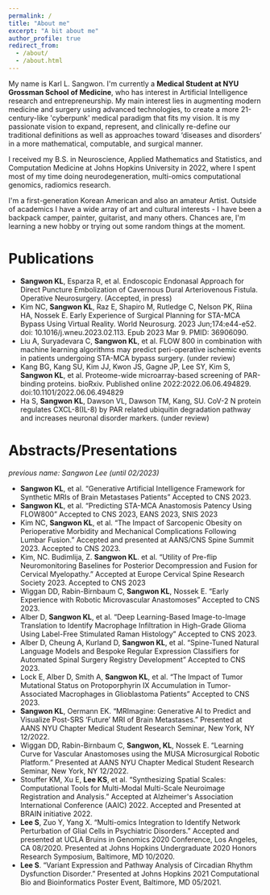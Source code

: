 ```yaml
---
permalink: /
title: "About me"
excerpt: "A bit about me"
author_profile: true
redirect_from: 
  - /about/
  - /about.html
---
```


My name is Karl L. Sangwon. I'm currently a **Medical Student at NYU Grossman School of Medicine**, who has interest in Artificial Intelligence research and entrepreneurship. My main interest lies in augmenting modern medicine and surgery using advanced technologies, to create a more 21-century-like 'cyberpunk' medical paradigm that fits my vision. It is my passionate vision to expand, represent, and clinically re-define our traditional definitions as well as approaches toward ‘diseases and disorders’ in a more mathematical, computable, and surgical manner.

I received my B.S. in Neuroscience, Applied Mathematics and Statistics, and Computation Medicine at Johns Hopkins University in 2022, where I spent most of my time doing neurodegeneration, multi-omics computational genomics, radiomics research.

I'm a first-generation Korean American and also an amateur Artist. Outside of academics I have a wide array of art and cultural interests - I have been a backpack camper, painter, guitarist, and many others. Chances are, I'm learning a new hobby or trying out some random things at the moment.

Publications
======
- **Sangwon KL**, Esparza R, et al. Endoscopic Endonasal Approach for Direct Puncture Embolization of Cavernous Dural Arteriovenous Fistula. Operative Neurosurgery. (Accepted, in press)
- Kim NC, **Sangwon KL**, Raz E, Shapiro M, Rutledge C, Nelson PK, Riina HA, Nossek E. Early Experience of Surgical Planning for STA-MCA Bypass Using Virtual Reality. World Neurosurg. 2023 Jun;174:e44-e52. doi: 10.1016/j.wneu.2023.02.113. Epub 2023 Mar 9. PMID: 36906090.
- Liu A, Suryadevara C, **Sangwon KL**, et al. FLOW 800 in combination with machine learning algorithms may predict peri-operative ischemic events in patients undergoing STA-MCA bypass surgery. (under review)
- Kang BG, Kang SU, Kim JJ, Kwon JS, Gagne JP, Lee SY, Kim S, **Sangwon KL**, et al. Proteome-wide microarray-based screening of PAR-binding proteins. bioRxiv. Published online 2022:2022.06.06.494829. doi:10.1101/2022.06.06.494829 
- Ha S, **Sangwon KL**, Dawson VL, Dawson TM, Kang, SU. CoV-2 N protein regulates CXCL-8(IL-8) by PAR related ubiquitin degradation pathway and increases neuronal disorder markers. (under review) 

Abstracts/Presentations
======
*previous name: Sangwon Lee (until 02/2023)*
- **Sangwon KL**, et al. “Generative Artificial Intelligence Framework for Synthetic MRIs of Brain Metastases Patients” Accepted to CNS 2023.
- **Sangwon KL**, et al. “Predicting STA-MCA Anastomosis Patency Using FLOW800” Accepted to CNS 2023, EANS 2023, SNIS 2023 
- Kim NC, **Sangwon KL**, et al. “The Impact of Sarcopenic Obesity on Perioperative Morbidity and Mechanical Complications Following Lumbar Fusion.” Accepted and presented at AANS/CNS Spine Summit 2023. Accepted to CNS 2023. 
- Kim, NC. Budimlija, Z. **Sangwon KL**. et al. “Utility of Pre-flip Neuromonitoring Baselines for Posterior Decompression and Fusion for Cervical Myelopathy.” Accepted at Europe Cervical Spine Research Society 2023. Accepted to CNS 2023
- Wiggan DD, Rabin-Birnbaum C, **Sangwon KL**, Nossek E. “Early Experience with Robotic Microvascular Anastomoses” Accepted to CNS 2023.
- Alber D, **Sangwon KL**, et al. “Deep Learning-Based Image-to-Image Translation to Identify Macrophage Infiltration in High-Grade Glioma Using Label-Free Stimulated Raman Histology” Accepted to CNS 2023.
- Alber D, Cheung A, Kurland D, **Sangwon KL**, et al. “Spine-Tuned Natural Language Models and Bespoke Regular Expression Classifiers for Automated Spinal Surgery Registry Development” Accepted to CNS 2023.
- Lock E, Alber D, Smith A, **Sangwon KL**, et al. “The Impact of Tumor Mutational Status on Protoporphyrin IX Accumulation in Tumor-Associated Macrophages in Glioblastoma Patients” Accepted to CNS 2023.
- **Sangwon KL**, Oermann EK. “MRImagine: Generative AI to Predict and Visualize Post-SRS ‘Future’ MRI of Brain Metastases.” Presented at AANS NYU Chapter Medical Student Research Seminar, New York, NY 12/2022.   
- Wiggan DD, Rabin-Birnbaum C, **Sangwon, KL**, Nossek E. “Learning Curve for Vascular Anastomoses using the MUSA Microsurgical Robotic Platform.” Presented at AANS NYU Chapter Medical Student Research Seminar, New York, NY 12/2022.   
- Stouffer KM, Xu E, **Lee KS**, et al. “Synthesizing Spatial Scales: Computational Tools for Multi-Modal Multi-Scale Neuroimage Registration and Analysis.” Accepted at Alzheimer's Association International Conference (AAIC) 2022. Accepted and Presented at BRAIN initiative 2022.   
- **Lee S**, Zuo Y, Yang X. “Multi-omics Integration to Identify Network Perturbation of Glial Cells in Psychiatric Disorders.” Accepted and presented at UCLA Bruins in Genomics 2020 Conference, Los Angeles, CA 08/2020. Presented at Johns Hopkins Undergraduate 2020 Honors Research Symposium, Baltimore, MD 10/2020.  
- **Lee S**. “Variant Expression and Pathway Analysis of Circadian Rhythm Dysfunction Disorder.” Presented at Johns Hopkins 2021 Computational Bio and Bioinformatics Poster Event, Baltimore, MD 05/2021.   




